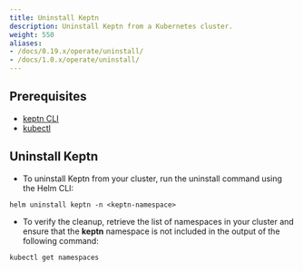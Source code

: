 ```yaml
---
title: Uninstall Keptn
description: Uninstall Keptn from a Kubernetes cluster.
weight: 550
aliases:
- /docs/0.19.x/operate/uninstall/
- /docs/1.0.x/operate/uninstall/
---
```


## Prerequisites
- [keptn CLI](../cli-install/)
- [kubectl](https://kubernetes.io/docs/tasks/tools/install-kubectl/)

## Uninstall Keptn

- To uninstall Keptn from your cluster, run the uninstall command using the Helm CLI:

``` console
helm uninstall keptn -n <keptn-namespace>
```

- To verify the cleanup, retrieve the list of namespaces in your cluster and ensure that the **keptn** namespace is not included in the output of the following command:

```console
kubectl get namespaces
```
